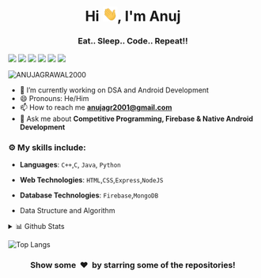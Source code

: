 <h1 align="center">Hi <img src="https://raw.githubusercontent.com/ABSphreak/ABSphreak/master/gifs/Hi.gif" width="30px">, I'm Anuj</h1>
<h3 align="center">Eat.. Sleep.. Code.. Repeat!!</h3>

[<img height="30" src="https://img.shields.io/badge/GEEKSFORGEEKS-white.svg?&style=for-the-badge&logo=geeksforgeeks" />][GEEKSFORGEEKS]
[<img height="30" src="https://img.shields.io/badge/linkedin-blue.svg?&style=for-the-badge&logo=linkedin&logoColor=white" />][LinkedIn]
[<img height="30" src="https://img.shields.io/badge/hackerrank-black.svg?&style=for-the-badge&logo=hackerrank&logoColor=green" />][Hackerrank]
[<img height="30" src="https://img.shields.io/badge/LEETCODE-blue.svg?&style=for-the-badge&logo=leetcode" />][LeetCode]
[<img height="30" src="https://img.shields.io/badge/CODEFORCES-black.svg?&style=for-the-badge&logo=codeforces" />][Codeforces]
[<img height="30" src="https://img.shields.io/badge/CODECHEF-blue.svg?&style=for-the-badge&logo=codechef" />][Codechef]

<p align="left"> <img src="https://komarev.com/ghpvc/?username=ANUJAGRAWAL2000&label=Profile%20views&color=0e75b6&style=flat" alt="ANUJAGRAWAL2000" /> </p>

- 🔭 I’m currently working on DSA and Android Development
- 😄 Pronouns: He/Him
- 📫 How to reach me **anujagr2001@gmail.com**
- 💬 Ask me about **Competitive Programming, Firebase & Native Android Development**

### :gear: My skills include:

- **Languages**: `C++`,`C`, `Java`, `Python`

- **Web Technologies**: `HTML`,`CSS`,`Express`,`NodeJS`

- **Database Technologies**: `Firebase`,`MongoDB`

- Data Structure and Algorithm


<details>
<summary>📊 Github Stats</summary>

<p align="center"> <img src="https://github-readme-stats.vercel.app/api?username=ANUJAGRAWAL2000&show_icons=true&theme=gotham" alt="Anuj Agrawal | Stats" />
</details>

![Top Langs](https://github-readme-stats.vercel.app/api/top-langs/?username=ANUJAGRAWAL2000&langs_count=8)

[gmail]: https://gmail.com
[linkedin]: https://www.linkedin.com/in/anuj-agrawal-0067761a0/
[GEEKSFORGEEKS]: https://auth.geeksforgeeks.org/user/anujagr2001/practice/
[Hackerrank]: https://www.hackerrank.com/mrAA_1234
[Codeforces]: https://codeforces.com/profile/mr_AA
[Codechef]: https://www.codechef.com/users/mraa_1234
[LeetCode]: https://leetcode.com/mrAA/

<h3 align="center">Show some &nbsp;❤️&nbsp; by starring some of the repositories!</h3>
<!--
**ANUJAGRAWAL2000/ANUJAGRAWAL2000** is a ✨ _special_ ✨ repository because its `README.md` (this file) appears on your GitHub profile.

Here are some ideas to get you started:

- 🔭 I’m currently working on ...
- 🌱 I’m currently learning ...
- 👯 I’m looking to collaborate on ...
- 🤔 I’m looking for help with ...
- 💬 Ask me about ... 
- 📫 How to reach me: ...
- 😄 Pronouns: ...
- ⚡ Fun fact: ...
-->
